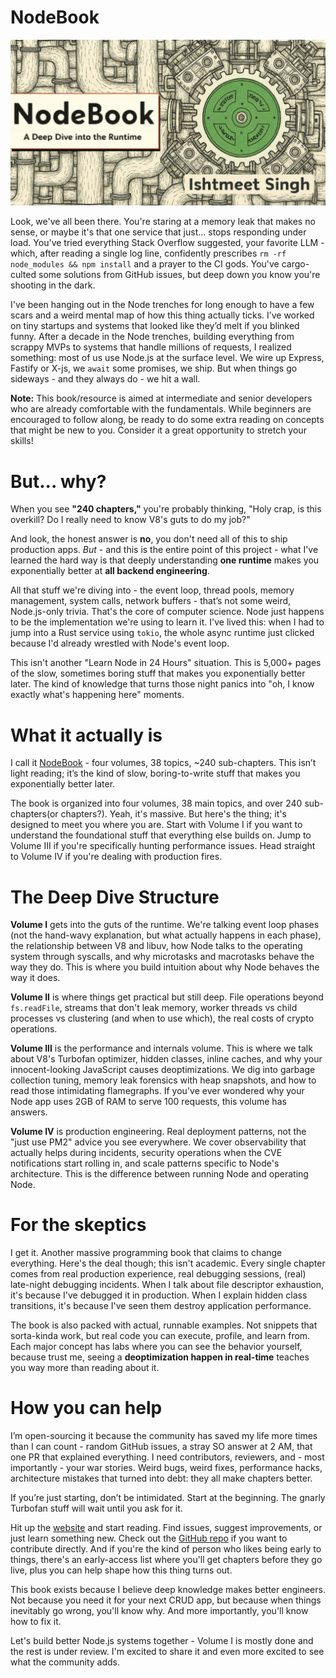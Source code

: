 # NodeBook

![NodeBook Cover](/public/nodebook_cover.jpg)

Look, we've all been there. You're staring at a memory leak that makes no sense, or maybe it's that one service that just... stops responding under load. You've tried everything Stack Overflow suggested, your favorite LLM - which, after reading a single log line, confidently prescribes `rm -rf node_modules && npm install` and a prayer to the CI gods. You've cargo-culted some solutions from GitHub issues, but deep down you know you're shooting in the dark.

I've been hanging out in the Node trenches for long enough to have a few scars and a weird mental map of how this thing actually ticks. I’ve worked on tiny startups and systems that looked like they’d melt if you blinked funny. After a decade in the Node trenches, building everything from scrappy MVPs to systems that handle millions of requests, I realized something: most of us use Node.js at the surface level. We wire up Express, Fastify or X-js, we `await` some promises, we ship. But when things go sideways - and they always do - we hit a wall.

**Note:** This book/resource is aimed at intermediate and senior developers who are already comfortable with the fundamentals. While beginners are encouraged to follow along, be ready to do some extra reading on concepts that might be new to you. Consider it a great opportunity to stretch your skills!

# But... why?

When you see **"240 chapters,"** you're probably thinking, "Holy crap, is this overkill? Do I really need to know V8's guts to do my job?"

And look, the honest answer is **no**, you don't need all of this to ship production apps. _But_ - and this is the entire point of this project - what I've learned the hard way is that deeply understanding **one runtime** makes you exponentially better at **all backend engineering**.

All that stuff we're diving into - the event loop, thread pools, memory management, system calls, network buffers - that’s not some weird, Node.js-only trivia. That's the core of computer science. Node just happens to be the implementation we're using to learn it. I've lived this: when I had to jump into a Rust service using `tokio`, the whole async runtime just clicked because I'd already wrestled with Node's event loop.

This isn't another "Learn Node in 24 Hours" situation. This is 5,000+ pages of the slow, sometimes boring stuff that makes you exponentially better later. The kind of knowledge that turns those night panics into "oh, I know exactly what's happening here" moments.

# What it actually is

I call it [NodeBook](https://www.thenodebook.com) - four volumes, 38 topics, ~240 sub-chapters. This isn’t light reading; it’s the kind of slow, boring-to-write stuff that makes you exponentially better later.

The book is organized into four volumes, 38 main topics, and over 240 sub-chapters(or chapters?). Yeah, it's massive. But here's the thing; it's designed to meet you where you are. Start with Volume I if you want to understand the foundational stuff that everything else builds on. Jump to Volume III if you're specifically hunting performance issues. Head straight to Volume IV if you're dealing with production fires.

# The Deep Dive Structure

**Volume I** gets into the guts of the runtime. We're talking event loop phases (not the hand-wavy explanation, but what actually happens in each phase), the relationship between V8 and libuv, how Node talks to the operating system through syscalls, and why microtasks and macrotasks behave the way they do. This is where you build intuition about why Node behaves the way it does.

**Volume II** is where things get practical but still deep. File operations beyond `fs.readFile`, streams that don't leak memory, worker threads vs child processes vs clustering (and when to use which), the real costs of crypto operations.

**Volume III** is the performance and internals volume. This is where we talk about V8's Turbofan optimizer, hidden classes, inline caches, and why your innocent-looking JavaScript causes deoptimizations. We dig into garbage collection tuning, memory leak forensics with heap snapshots, and how to read those intimidating flamegraphs. If you've ever wondered why your Node app uses 2GB of RAM to serve 100 requests, this volume has answers.

**Volume IV** is production engineering. Real deployment patterns, not the "just use PM2" advice you see everywhere. We cover observability that actually helps during incidents, security operations when the CVE notifications start rolling in, and scale patterns specific to Node's architecture. This is the difference between running Node and operating Node.

# For the skeptics

I get it. Another massive programming book that claims to change everything. Here's the deal though; this isn't academic. Every single chapter comes from real production experience, real debugging sessions, (real) late-night debugging incidents. When I talk about file descriptor exhaustion, it's because I've debugged it in production. When I explain hidden class transitions, it's because I've seen them destroy application performance.

The book is also packed with actual, runnable examples. Not snippets that sorta-kinda work, but real code you can execute, profile, and learn from. Each major concept has labs where you can see the behavior yourself, because trust me, seeing a **deoptimization happen in real-time** teaches you way more than reading about it.

# How you can help

I’m open-sourcing it because the community has saved my life more times than I can count - random GitHub issues, a stray SO answer at 2 AM, that one PR that explained everything. I need contributors, reviewers, and - most importantly - your war stories. Weird bugs, weird fixes, performance hacks, architecture mistakes that turned into debt: they all make chapters better.

If you’re just starting, don’t be intimidated. Start at the beginning. The gnarly Turbofan stuff will wait until you ask for it.

Hit up the [website](https://www.thenodebook.com) and start reading. Find issues, suggest improvements, or just learn something new. Check out the [GitHub repo](https://github.com/ishtms/nodebook) if you want to contribute directly. And if you're the kind of person who likes being early to things, there's an early-access list where you'll get chapters before they go live, plus you can help shape how this thing turns out.

This book exists because I believe deep knowledge makes better engineers. Not because you need it for your next CRUD app, but because when things inevitably go wrong, you'll know why. And more importantly, you'll know how to fix it.

Let's build better Node.js systems together - Volume I is mostly done and the rest is under review. I'm excited to share it and even more excited to see what the community adds.
